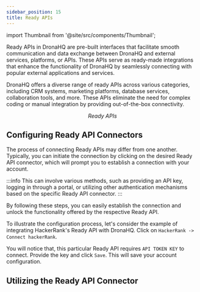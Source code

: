 ```yaml
---
sidebar_position: 15
title: Ready APIs
---
```

import Thumbnail from '@site/src/components/Thumbnail';


Ready APIs in DronaHQ are pre-built interfaces that facilitate smooth communication and data exchange between DronaHQ and external services, platforms, or APIs. These APIs serve as ready-made integrations that enhance the functionality of DronaHQ by seamlessly connecting with popular external applications and services.

DronaHQ offers a diverse range of ready APIs across various categories, including CRM systems, marketing platforms, database services, collaboration tools, and more. These APIs eliminate the need for complex coding or manual integration by providing out-of-the-box connectivity.

<figure>
  <Thumbnail src="/img/connecting-datasource/readyapis-list.jpeg" alt="oAuth client credentials"/>
  <figcaption align = "center"><i>Ready APIs</i></figcaption>
</figure>


## Configuring Ready API Connectors

The process of connecting Ready APIs may differ from one another. Typically, you can initiate the connection by clicking on the desired Ready API connector, which will prompt you to establish a connection with your account.

:::info 
This can involve various methods, such as providing an API key, logging in through a portal, or utilizing other authentication mechanisms based on the specific Ready API connector.
:::

By following these steps, you can easily establish the connection and unlock the functionality offered by the respective Ready API.

To illustrate the configuration process, let's consider the example of integrating HackerRank's Ready API with DronaHQ. Click on `HackerRank -> Connect hackerRank`. 


<figure>
  <Thumbnail src="/img/connecting-datasource/hacker-connect.jpeg" width='70%' alt="Hackerrank connect"/>
</figure>


You will notice that, this particular Ready API requires `API TOKEN KEY` to connect. Provide the key and click `Save`. This will save your account configuration.

<figure>
  <Thumbnail src="/img/connecting-datasource/hacker-key.jpeg" width='70%' alt="hackerrank key"/>
</figure>

## Utilizing the Ready API Connector

